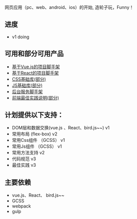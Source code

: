 网页应用（pc、web、android、ios）的开始, 造轮子玩，Funny！

## 进度

* v1 doing

## 可用和部分可用产品

* [基于Vue.js的项目脚手架](https://github.com/GGICE/bird/tree/vue)
* [基于React的项目脚手架](https://github.com/GGICE/bird/tree/react)
* [CSS基础库(部分)](https://github.com/GGICE/GCSS)
* [JS基础库(部分)](https://github.com/GGICE/GJS)
* [后台服务脚手架](https://github.com/GGICE/GSERVE)
* [前端最佳实践说明(部分)](https://ice.gs/tag/qian-duan-tui-jian-fang-fa/)

## 计划提供以下支持：

* DOM层和数据交换(vue.js 、React、bird.js~~) v1
* 常用布局 (flex-box) v2
* 常用Css组件 （GCSS） v1
* 常用Js组件  （GCSS） v1
* 常用方法支持 v2
* 代码规范 v3
* 最佳实践 v3

## 主要依赖

  * vue.js、React、 bird.js~~
  * GCSS
  * webpack
  * gulp

